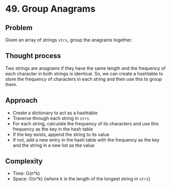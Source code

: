 # 49. Group Anagrams

## Problem
Given an array of strings `strs`, group the anagrams together.

## Thought process
Two strings are anagrams if they have the same length and the frequency of each character in both strings is identical. So, we can create a hashtable to store the frequency of characters in each string and then use this to group them.

## Approach
- Create a dictionary to act as a hashtable
- Traverse through each string in `strs`
- For each string, calculate the frequency of its characters and use this frequency as the key in the hash table
- If the key exists, append the string to its value
- If not, add a new entry in the hash table with the frequency as the key and the string in a new list as the value

## Complexity
- Time: O(n*k)
- Space: O(n*k)
{where k is the length of the longest string in `strs`}